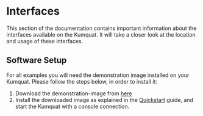 # Interfaces

This section of the documentation contains important information about the interfaces available on the Kumquat. It will take a closer look at the location and usage of these interfaces.

## Software Setup

For all examples you will need the demonstration image installed on your Kumquat. Please follow the steps below, in order to install it:

1. Download the demonstration-image from [here](https://)
2. Install the downloaded image as explained in the [Quickstart](quickstart) guide, and start the Kumquat with a console connection.
